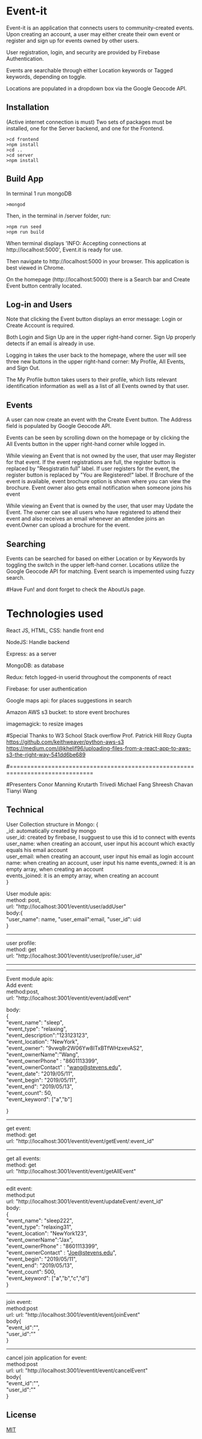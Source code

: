 # Event-it

Event-it is an application that connects users to community-created events. Upon creating an account, a user may either create their own event or register and sign up for events owned by other users. <br/>

User registration, login, and security are provided by Firebase Authentication. 

Events are searchable through either Location keywords or Tagged keywords, depending on toggle.

Locations are populated in a dropdown box via the Google Geocode API.

##  Installation
(Active internet connection is must)
Two sets of packages must be installed, one for the Server backend, and one for the Frontend.
```
>cd frontend 
>npm install  
>cd .. 
>cd server 
>npm install  
```
## Build App

In terminal 1 run mongoDB
```
>mongod
```

Then, in the terminal in /server folder, run: </br>
```
>npm run seed 
>npm run build
```
When terminal displays 'INFO: Accepting connections at http://localhost:5000',
Event.it is ready for use.

Then navigate to http://localhost:5000 in your browser. This application is best viewed in Chrome.

On the homepage (http://localhost:5000) there is a Search bar and Create Event button centrally located.

## Log-in and Users

Note that clicking the Event button displays an error message: Login or Create Account is required. 

Both Login and Sign Up are in the upper right-hand corner. Sign Up properly detects if an email is already in use. 

Logging in takes the user back to the homepage, where the user will see three new buttons in the upper right-hand corner: My Profile, All Events, and Sign Out. 

The My Profile button takes users to their profile, which lists relevant identification information as well as a list of all Events owned by that user. 

## Events

A user can now create an event with the Create Event button. The Address field is populated by Google Geocode API. 

Events can be seen by scrolling down on the homepage or by clicking the All Events button in the upper right-hand corner while logged in. 

While viewing an Event that is not owned by the user, that user may Register for that event. If the event registrations are full, the register button is replaced by "Resgistratin full" label. If user registers for the event, the register button is replaced by "You are Registered!" label. If Brochure of the event is available, event brochure option is shown where you can view the brochure. Event owner also gets email notification when someone joins his event

While viewing an Event that is owned by the user, that user may Update the Event. The owner can see all users who have registered to attend their event and also receives an email whenever an attendee joins an event.Owner can upload a brochure for the event. 

## Searching

Events can be searched for based on either Location or by Keywords by toggling the switch in the upper left-hand corner. Locations utilize the Google Geocode API for matching. Event search is impemented using fuzzy search.


#Have Fun! and dont forget to check the AboutUs page.

# Technologies used
React JS, HTML, CSS: handle front end

NodeJS: Handle backend

Express: as a server

MongoDB: as database

Redux: fetch logged-in userid throughout the components of react

Firebase: for user authentication

Google maps api: for places suggestions in search

Amazon AWS s3 bucket: to store event brochures

imagemagick: to resize images


#Special Thanks to
W3 School
Stack overflow
Prof. Patrick Hill
Rozy Gupta
https://github.com/keithweaver/python-aws-s3
https://medium.com/@khelif96/uploading-files-from-a-react-app-to-aws-s3-the-right-way-541dd6be689

#==============================================================================

#Presenters
Conor Manning
Krutarth Trivedi
Michael Fang
Shreesh Chavan
Tianyi Wang


Technical
--------------------------------------------------------------------------------------------


 User Collection structure in Mongo:
 {<br /> 
   _id: automatically created by mongo<br /> 
   user_id:  created by firebase, I sugguest to use this id to connect with events<br /> 
   user_name:  when creating an account, user input his account which exactly equals his email account<br /> 
   user_email:  when creating an account, user input his email as login account<br /> 
   name: when creating an account, user input his name
   events_owned:  it is an empty array, when creating an account<br /> 
   events_joined:  it is an empty array, when creating an account<br /> 
 }
 
 
 User module apis:<br /> 
 method: post,<br /> 
 url: "http://localhost:3001/eventit/user/addUser"<br /> 
 body:{<br /> 
  "user_name": name,
  "user_email":email,
  "user_id": uid <br /> 
 }<br /> 
 
 --------------------------------------------------------------------------------------------
user profile: <br /> 
method: get <br /> 
url: "http://localhost:3001/eventit/user/profile/:user_id" <br /> 

 --------------------------------------------------------------------------------------------
 --------------------------------------------------------------------------------------------
 
 Event module  apis: <br /> 
 Add event:<br /> 
 method:post, <br /> 
 url: "http://localhost:3001/eventit/event/addEvent" <br /> 
 
 body: <br /> 
 { <br /> 
	"event_name": "sleep", <br /> 
 "event_type": "relaxing", <br /> 
 "event_description":"123123123", <br /> 
 "event_location": "NewYork", <br /> 
	"event_owner": "9vwq8r2W06Yw8ITxBTfWHzxevAS2", <br /> 
	"event_ownerName":"Wang", <br /> 
	"event_ownerPhone" : "8601113399", <br /> 
	"event_ownerContact" : "wang@stevens.edu", <br /> 
	"event_date": "2019/05/11", <br /> 
	"event_begin": "2019/05/11", <br /> 
	"event_end": "2019/05/13", <br /> 
	"event_count": 50, <br /> 
	"event_keyword": ["a","b"] <br /> 
	
} <br /> 

--------------------------------------------------------------------------------------------
get event: <br /> 
method: get <br /> 
url: "http://localhost:3001/eventit/event/getEvent/:event_id" <br /> 

--------------------------------------------------------------------------------------------
get all events: <br /> 
method: get <br /> 
url: "http://localhost:3001/eventit/event/getAllEvent" <br /> 

--------------------------------------------------------------------------------------------
edit event:<br /> 
method:put<br /> 
url: "http://localhost:3001/eventit/event/updateEvent/:event_id"<br /> 
body:<br /> 
{<br /> 
"event_name": "sleep222",<br /> 
   "event_type": "relaxing31",<br /> 
   "event_location": "NewYork123",<br /> 
	"event_ownerName":"Jax",<br /> 
	"event_ownerPhone" : "8601113399",<br /> 
	"event_ownerContact" : "Joe@stevens.edu",<br /> 
	"event_begin": "2019/05/11",<br /> 
	"event_end": "2019/05/13",<br /> 
	"event_count": 500,<br /> 
	"event_keyword": ["a","b","c","d"]<br /> 
}<br /> 

--------------------------------------------------------------------------------------------
join event:<br /> 
method:post<br /> 
url: url: "http://localhost:3001/eventit/event/joinEvent"<br /> 
body{<br /> 
	"event_id":"",<br /> 
	"user_id":""<br /> 
}<br /> 

--------------------------------------------------------------------------------------------
cancel join application for event:<br /> 
method:post<br /> 
url: url: "http://localhost:3001/eventit/event/cancelEvent"<br /> 
body{<br /> 
	"event_id":"",<br /> 
	"user_id":""<br /> 
}<br /> 


## License
[MIT](https://choosealicense.com/licenses/mit/)
